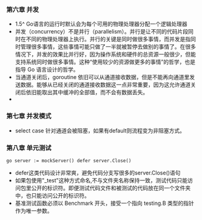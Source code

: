 ### 第六章 并发
- 1.5^ Go语言的运行时默认会为每个可用的物理处理器分配一个逻辑处理器
- 并发（concurrency）不是并行（parallelism）。并行是让不同的代码片段同时在不同的物理处理器上执行。并行的关键是同时做很多事情，而并发是指同时管理很多事情，这些事情可能只做了一半就被暂停去做别的事情了。在很多情况下，并发的效果比并行好，因为操作系统和硬件的总资源一般很少，但能支持系统同时做很多事情。这种“使用较少的资源做更多的事情”的哲学，也是指导 Go 语言设计的哲学。
- 当通道关闭后，goroutine 依旧可以从通道接收数据，但是不能再向通道里发送数据。能够从已经关闭的通道接收数据这一点非常重要，因为这允许通道关闭后依旧能取出其中缓冲的全部值，而不会有数据丢失。
- 

### 第七章 并发模式
- select case 针对通道会被阻塞，如果有default则流程变为非阻塞方式。

### 第八章 单元测试
` go
server := mockServer()
defer server.Close()
`
- defer这类代码设计非常爽，避免代码分支写很多的server.Close()语句
- 如果包使用"_test"这种方式命名,不与文件夹名称保持一致，测试代码只能访问包里公开的标识符。即便测试代码文件和被测试的代码放在同一个文件夹中，也只能访问公开的标识符。
- 基准测试函数必须以 Benchmark 开头，接受一个指向 testing.B 类型的指针作为唯一参数。